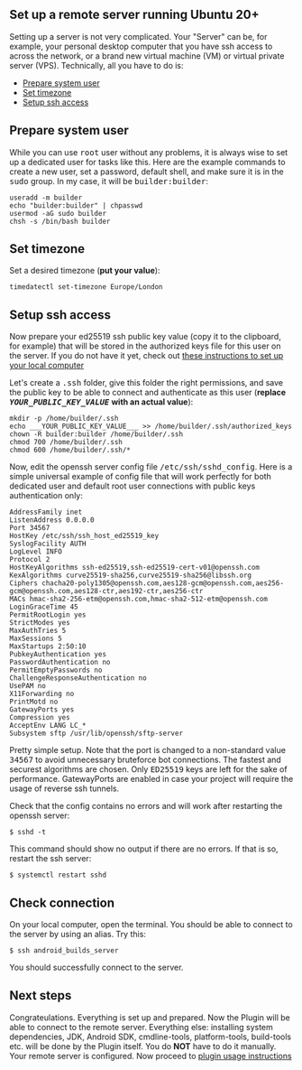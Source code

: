 ## Set up a remote server running Ubuntu 20+

Setting up a server is not very complicated. Your "Server" can be, for example, your personal desktop computer that you have ssh access to across the network, or a brand new virtual machine (VM) or virtual private server (VPS). Technically, all you have to do is:
- [Prepare system user](#prepare-system-user)
- [Set timezone](#set-timezone)
- [Setup ssh access](#setup-ssh-access)

## Prepare system user

While you can use <kbd>root</kbd> user without any problems, it is always wise to set up a dedicated user for tasks like this. Here are the example commands to create a new user, set a password, default shell, and make sure it is in the <kbd>sudo</kbd> group. In my case, it will be <kbd>builder:builder</kbd>:
```
useradd -m builder
echo "builder:builder" | chpasswd
usermod -aG sudo builder
chsh -s /bin/bash builder
```

## Set timezone

Set a desired timezone (**put your value**):
```
timedatectl set-timezone Europe/London
```

## Setup ssh access

Now prepare your ed25519 ssh public key value (copy it to the clipboard, for example) that will be stored in the authorized keys file for this user on the server. If you do not have it yet, check out [these instructions to set up your local computer](./setup_local.md)

Let's create a <kbd>.ssh</kbd> folder, give this folder the right permissions, and save the public key to be able to connect and authenticate as this user (**replace** <kbd>___YOUR_PUBLIC_KEY_VALUE___</kbd> **with an actual value**):
```
mkdir -p /home/builder/.ssh
echo ___YOUR_PUBLIC_KEY_VALUE___ >> /home/builder/.ssh/authorized_keys
chown -R builder:builder /home/builder/.ssh
chmod 700 /home/builder/.ssh
chmod 600 /home/builder/.ssh/*
```

Now, edit the openssh server config file <kbd>/etc/ssh/sshd_config</kbd>. Here is a simple universal example of config file that will work perfectly for both dedicated user and default root user connections with public keys authentication only:
```
AddressFamily inet
ListenAddress 0.0.0.0
Port 34567
HostKey /etc/ssh/ssh_host_ed25519_key
SyslogFacility AUTH
LogLevel INFO
Protocol 2
HostKeyAlgorithms ssh-ed25519,ssh-ed25519-cert-v01@openssh.com
KexAlgorithms curve25519-sha256,curve25519-sha256@libssh.org
Ciphers chacha20-poly1305@openssh.com,aes128-gcm@openssh.com,aes256-gcm@openssh.com,aes128-ctr,aes192-ctr,aes256-ctr
MACs hmac-sha2-256-etm@openssh.com,hmac-sha2-512-etm@openssh.com
LoginGraceTime 45
PermitRootLogin yes
StrictModes yes
MaxAuthTries 5
MaxSessions 5
MaxStartups 2:50:10
PubkeyAuthentication yes
PasswordAuthentication no
PermitEmptyPasswords no
ChallengeResponseAuthentication no
UsePAM no
X11Forwarding no
PrintMotd no
GatewayPorts yes
Compression yes
AcceptEnv LANG LC_*
Subsystem sftp /usr/lib/openssh/sftp-server
```

Pretty simple setup. Note that the port is changed to a non-standard value <kbd>34567</kbd> to avoid unnecessary bruteforce bot connections. The fastest and securest algorithms are chosen. Only <kbd>ED25519</kbd> keys are left for the sake of performance. GatewayPorts are enabled in case your project will require the usage of reverse ssh tunnels.

Check that the config contains no errors and will work after restarting the openssh server:
```
$ sshd -t
```
This command should show no output if there are no errors. If that is so, restart the ssh server:
```
$ systemctl restart sshd
```
## Check connection

On your local computer, open the terminal. You should be able to connect to the server by using an alias. Try this:
```
$ ssh android_builds_server
```

You should successfully connect to the server.

## Next steps

Congrateulations. Everything is set up and prepared. Now the Plugin will be able to connect to the remote server. Everything else: installing system dependencies, JDK, Android SDK, cmdline-tools, platform-tools, build-tools etc. will be done by the Plugin itself. You do **NOT** have to do it manually. Your remote server is configured. Now proceed to [plugin usage instructions](./usage_general.md)

